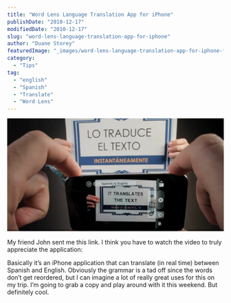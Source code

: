 ```yaml
---
title: "Word Lens Language Translation App for iPhone"
publishDate: "2010-12-17"
modifiedDate: "2010-12-17"
slug: "word-lens-language-translation-app-for-iphone"
author: "Duane Storey"
featuredImage: "_images/word-lens-language-translation-app-for-iphone-featured.png"
category:
  - "Tips"
tag:
  - "english"
  - "Spanish"
  - "Translate"
  - "Word Lens"
---
```


[![](_images/word-lens-language-translation-app-for-iphone-1.png "Screen shot 2010-12-17 at 9.03.00 AM")](_images/word-lens-language-translation-app-for-iphone-1.png)

My friend John sent me this link. I think you have to watch the video to truly appreciate the application:

Basically it’s an iPhone application that can translate (in real time) between Spanish and English. Obviously the grammar is a tad off since the words don’t get reordered, but I can imagine a lot of really great uses for this on my trip. I’m going to grab a copy and play around with it this weekend. But definitely cool.